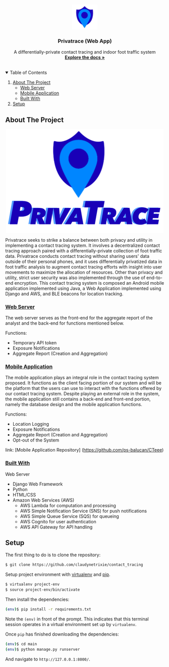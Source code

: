 <!-- PROJECT LOGO -->
<br />
<p align="center">
  <a href="https://github.com/claudynetrixie/contact_tracing">
    <img src="main/contact_tracing/static/images/circle.png" alt="Logo" width="80" height="80">
  </a>

  <h3 align="center">Privatrace (Web App) </h3>

  <p align="center">
    A differentially-private contact tracing and indoor foot traffic system
    <br />
    <a href="https://github.com/claudynetrixie/contact_tracing"><strong>Explore the docs »</strong></a>
    <br />
    <br />
  </p>
</p>



<!-- TABLE OF CONTENTS -->
<details open="open">
  <summary>Table of Contents</summary>
  <ol>
    <li>
      <a href="#about-the-project">About The Project</a>
      <ul>
        <li><a href="#built-with">Web Server</a></li>
        <li><a href="#built-with">Mobile Application</a></li>
        <li><a href="#built-with">Built With</a></li>
      </ul>
    </li>
    <li>
      <a href="#setup">Setup</a>
    </li>
   
  </ol>
</details>



<!-- ABOUT THE PROJECT -->
## About The Project

<p align = "center">
<img src="main/contact_tracing/static/images/splash_page.png" width="500" align = "center">
</p>

Privatrace seeks to strike a balance between both privacy and utility in implementing a contact tracing system. It involves a decentralized contact tracing approach paired with a differentially-private collection of foot traffic data. Privatrace conducts contact tracing without sharing users' data outside of their personal phones, and it uses differentially privatized data in foot traffic analysis to augment contact tracing efforts with insight into user movements to maximize the allocation of resources. Other than privacy and utility, strict user security was also implemented through the use of end-to-end encryption. This contact tracing system is composed an Android mobile application implemented using Java, a Web Application implemented using Django and AWS, and BLE beacons for location tracking.


### <ins>Web Server</ins>

The web server serves as the front-end for the aggregate report of the analyst and the back-end for functions mentioned below. 

Functions:
* Temporary API token
* Exposure Notifications
* Aggregate Report (Creation and Aggregation)


### <ins>Mobile Application </ins>
The mobile application plays an integral role in the contact tracing system proposed. It functions as the client facing portion of our system and will be the platform that the users can use to interact with the functions offered by our contact tracing system. Despite playing an external role in the system, the mobile application still contains a back-end and front-end portion, namely the database design and the mobile application functions. 

Functions:
* Location Logging
* Exposure Notifications
* Aggregate Report (Creation and Aggregation)
* Opt-out of the System

link: [Mobile Application Repository] (https://github.com/ps-balucan/CTeee)
 

### <ins>Built With </ins>

Web Server
* Django Web Framework
* Python
* HTML/CSS
* Amazon Web Services (AWS)
  *  AWS Lambda for computation and processing
  *  AWS Simple Notification Service (SNS) for push notifications
  *  AWS Simple Queue Service (SQS) for queueing
  *  AWS Cognito for user authentication
  *  AWS API Gateway for API handling



## Setup

The first thing to do is to clone the repository:

```sh
$ git clone https://github.com/claudynetrixie/contact_tracing
```

Setup project environment with [virtualenv](https://virtualenv.pypa.io) and [pip](https://pip.pypa.io).

```sh
$ virtualenv project-env
$ source project-env/bin/activate
```

Then install the dependencies:

```sh
(env)$ pip install -r requirements.txt
```
Note the `(env)` in front of the prompt. This indicates that this terminal
session operates in a virtual environment set up by `virtualenv`.

Once `pip` has finished downloading the dependencies:
```sh
(env)$ cd main
(env)$ python manage.py runserver
```
And navigate to `http://127.0.0.1:8000/`.


